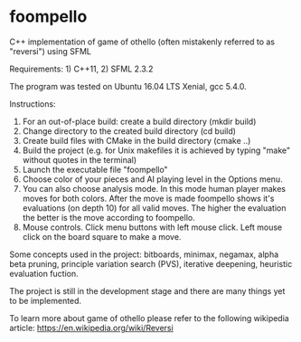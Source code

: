 # foompello
C++ implementation of game of othello (often mistakenly referred to as "reversi") using SFML

Requirements: 1) C++11, 2) SFML 2.3.2

The program was tested on Ubuntu 16.04 LTS Xenial, gcc 5.4.0.


Instructions:
1) For an out-of-place build: create a build directory (mkdir build)
2) Change directory to the created build directory (cd build)
3) Create build files with CMake in the build directory (cmake ..)
4) Build the project (e.g. for Unix makefiles it is achieved by typing "make" without quotes in the terminal)
5) Launch the executable file "foompello"
6) Choose color of your pieces and AI playing level in the Options menu.
7) You can also choose analysis mode. In this mode human player makes moves for both colors. After the move is made foompello shows it's evaluations (on depth 10) for all valid moves. The higher the evaluation the better is the move according to foompello.
8) Mouse controls. Click menu buttons with left mouse click. Left mouse click on the board square to make a move.

Some concepts used in the project: bitboards, minimax, negamax, alpha beta pruning, principle variation search (PVS), iterative deepening, heuristic evaluation fuction.

The project is still in the development stage and there are many things yet to be implemented.

To learn more about game of othello please refer to the following wikipedia article: https://en.wikipedia.org/wiki/Reversi
